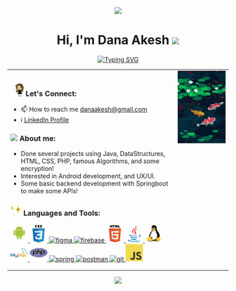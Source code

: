 <p align="center">
 <img src="https://user-images.githubusercontent.com/74038190/212284100-561aa473-3905-4a80-b561-0d28506553ee.gif">
</p>
<h1 align="center">
 <b>Hi, I'm Dana Akesh </b>
 <img src="https://media.giphy.com/media/hvRJCLFzcasrR4ia7z/giphy.gif" width="35">
</h1>

<p align="center">
 <a href="https://git.io/typing-svg"><img src="https://readme-typing-svg.demolab.com?font=Fira+Code&weight=900&size=20&duration=6000&pause=1000&color=0BB854&center=true&vCenter=true&random=false&width=680&lines=%22Every+Interaction+Tells+a+Story%22;%22More+options%2C+more+problems%22;%22People+ignore+design+that+ignores+people%22;%E2%80%9CDesign+isn%E2%80%99t+finished+until+somebody+is+using+it.%E2%80%9D" alt="Typing SVG" />
</a>
</p>

<table border="0" style="width: 100%;">
  <tr>
    <td style="vertical-align: top;">
     <h3>
      <picture>
       <img src="https://github.com/dana-akesh/dana-akesh/blob/main/brenfi-girl.gif" width="30px">
      </picture> Let's Connect:
     </h3>
     <ul>
      <li>📫 How to reach me 
       <a href="mailto:danaakesh@gmail.com">danaakesh@gmail.com</a>
      </li>
      <li>ℹ️
       <a href="https://www.linkedin.com/in/dana-akesh-4b0190213/">LinkedIn Profile </a>
      </li>
     </ul>
      <h3>
       <picture>
        <img src="https://user-images.githubusercontent.com/74038190/226127923-0e8b7792-7b3c-462b-951b-63c96ba1a5af.gif" width="30px">
       </picture> About me:
      </h3>
      <ul>
        <li>Done several projects using Java, DataStructures, HTML, CSS, PHP, famous Algorithms, and some encryption!</li>
        <li>Interested in Android development, and UX/UI.</li>
        <li>Some basic backend development with Springboot to make some APIs!</li>
      </ul>
      <h3>
       <img src="https://github.com/dana-akesh/dana-akesh/blob/main/gmail-pixel-art.gif" width="25">
       Languages and Tools:
      </h3>
      <p>
        <a href="https://developer.android.com" target="_blank" rel="noreferrer"> 
         <img src="https://raw.githubusercontent.com/devicons/devicon/master/icons/android/android-original-wordmark.svg" alt="android" width="40" height="40"/>
        </a>
        <a href="https://www.w3schools.com/css/" target="_blank" rel="noreferrer"> 
         <img src="https://raw.githubusercontent.com/devicons/devicon/master/icons/css3/css3-original-wordmark.svg" alt="css3" width="40" height="40"/>
        </a>
        <a href="https://www.figma.com/" target="_blank" rel="noreferrer">
         <img src="https://www.vectorlogo.zone/logos/figma/figma-icon.svg" alt="figma" width="40" height="40"/>
        </a>
        <a href="https://firebase.google.com/" target="_blank" rel="noreferrer">
         <img src="https://www.vectorlogo.zone/logos/firebase/firebase-icon.svg" alt="firebase" width="40" height="40"/>
        </a>
        <a href="https://www.w3.org/html/" target="_blank" rel="noreferrer">
         <img src="https://raw.githubusercontent.com/devicons/devicon/master/icons/html5/html5-original-wordmark.svg" alt="html5" width="40" height="40"/>
        </a>
        <a href="https://www.java.com" target="_blank" rel="noreferrer">
         <img src="https://raw.githubusercontent.com/devicons/devicon/master/icons/java/java-original.svg" alt="java" width="40" height="40"/>
        </a>
        <a href="https://www.linux.org/" target="_blank" rel="noreferrer">
         <img src="https://raw.githubusercontent.com/devicons/devicon/master/icons/linux/linux-original.svg" alt="linux" width="40" height="40"/>
        </a>
        <a href="https://www.mysql.com/" target="_blank" rel="noreferrer">
         <img src="https://raw.githubusercontent.com/devicons/devicon/master/icons/mysql/mysql-original-wordmark.svg" alt="mysql" width="40" height="40"/>
        </a>
        <a href="https://www.php.net" target="_blank" rel="noreferrer">
         <img src="https://raw.githubusercontent.com/devicons/devicon/master/icons/php/php-original.svg" alt="php" width="40" height="40"/>
        </a>
        <a href="https://spring.io/" target="_blank" rel="noreferrer">
         <img src="https://www.vectorlogo.zone/logos/springio/springio-icon.svg" alt="spring" width="40" height="40"/>
        </a>
       <a href="https://postman.com" target="_blank" rel="noreferrer">
        <img src="https://www.vectorlogo.zone/logos/getpostman/getpostman-icon.svg" alt="postman" width="40" height="40"/> 
       </a>
       <a href="https://git-scm.com/" target="_blank" rel="noreferrer">
        <img src="https://www.vectorlogo.zone/logos/git-scm/git-scm-icon.svg" alt="git" width="40" height="40"/>
       </a>
       <a href="https://developer.mozilla.org/en-US/docs/Web/JavaScript" target="_blank" rel="noreferrer">
        <img src="https://raw.githubusercontent.com/devicons/devicon/master/icons/javascript/javascript-original.svg" alt="javascript" width="40" height="40"/>
       </a>
      </p>
    </td>
    <td style="vertical-align: top;">
      <img src="https://github.com/dana-akesh/dana-akesh/blob/main/gj.gif" alt="Your Image" width="100%" height="100%">
    </td>
  </tr>
</table>

<p align="center">
 <img src="https://user-images.githubusercontent.com/74038190/212284100-561aa473-3905-4a80-b561-0d28506553ee.gif">
</p>
